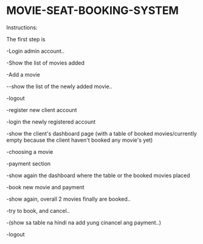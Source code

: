 # MOVIE-SEAT-BOOKING-SYSTEM
Instructions: 

The first step is 

-Login admin account..

-Show the list of movies added

-Add a movie

--show the  list of the newly added movie..

-logout

-register new client account

-login the newly registered account

-show the client's dashboard page (with a table of booked movies/currently empty because the client haven't booked any movie's yet)

-choosing a movie

-payment section

-show again the dashboard where the table or the booked  movies placed

-book new movie and payment

-show again, overall 2 movies finally are booked..

-try to book, and cancel.. 

-(show sa table na hindi na add yung cinancel ang payment..)

-logout
